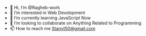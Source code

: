 - 👋 Hi, I’m @Ragheb-work
- 👀 I’m interested in Web Devolopment
- 🌱 I’m currently learning JavaScript Now 
- 💞️ I’m looking to collaborate on Anything Related to Programming
- 📫 How to reach me Stanyt50@gmail.com

<!---
Ragheb-work/Ragheb-work is a ✨ special ✨ repository because its `README.md` (this file) appears on your GitHub profile.
You can click the Preview link to take a look at your changes.
--->
